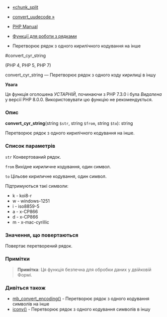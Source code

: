 - [«chunk_split](function.chunk-split.md)
- [convert_uudecode »](function.convert-uudecode.md)

- [PHP Manual](index.md)
- [Функції для роботи з рядками](ref.strings.md)
- Перетворює рядок з одного кирилічного кодування на інше

#convert_cyr_string

(PHP 4, PHP 5, PHP 7)

convert_cyr_string — Перетворює рядок з одного коду кирилиці
в іншу

**Увага**

Ця функція оголошена *УСТАРНІЙ*, починаючи з PHP 7.3.0 і була *Видалена*
у версії PHP 8.0.0. Використовувати цю функцію не рекомендується.

### Опис

**convert_cyr_string**(string `$str`, string `$from`, string `$to`):
string

Перетворює рядок з одного кирилічного кодування на інше.

### Список параметрів

`str`
Конвертований рядок.

`from`
Вихідне кириличне кодування, один символ.

`to`
Цільове кириличне кодування, один символ.

Підтримуються такі символи:

- k - koi8-r
- w - windows-1251
- i - iso8859-5
- a - x-CP866
- d - x-CP866
- m - x-mac-cyrillic

### Значення, що повертаються

Повертає перетворений рядок.

### Примітки

> **Примітка**: Ця функція безпечна для обробки даних у двійковій
> Формі.

### Дивіться також

- [mb_convert_encoding()](function.mb-convert-encoding.md) -
Перетворює рядок з одного кодування символів на інше
- [iconv()](function.iconv.md) - Перетворює рядок з одного
кодування символів в іншу
